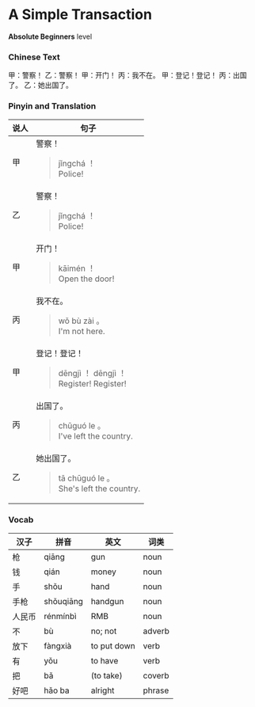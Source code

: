# A Simple Transaction
**Absolute Beginners** level
### Chinese Text
甲：警察！
乙：警察！
甲：开门！
丙：我不在。
甲：登记！登记！
丙：出国了。
乙：她出国了。

### Pinyin and Translation
|说人|句子|
|----|----|
|甲|警察！<blockquote>jǐngchá ！<br />Police!</blockquote>|
|乙|警察！<blockquote>jǐngchá ！<br />Police!</blockquote>|
|甲|开门！<blockquote>kāimén ！<br />Open the door!</blockquote>|
|丙|我不在。<blockquote>wǒ bù zài 。<br />I'm not here.</blockquote>|
|甲|登记！登记！<blockquote>dēngjì ！ dēngjì ！<br />Register! Register!</blockquote>|
|丙|出国了。<blockquote>chūguó le 。<br />I've left the country.</blockquote>|
|乙|她出国了。<blockquote>tā chūguó le 。<br />She's left the country.</blockquote>|
### Vocab
|汉子|拼音|英文|词类|
|----|----|----|----|
|枪|qiāng|gun|noun|
|钱|qián|money|noun|
|手|shǒu|hand|noun|
|手枪|shǒuqiāng|handgun|noun|
|人民币|rénmínbì|RMB|noun|
|不|bù|no; not|adverb|
|放下|fàngxià|to put down|verb|
|有|yǒu|to have|verb|
|把|bǎ|(to take)|coverb|
|好吧|hǎo ba|alright|phrase|
